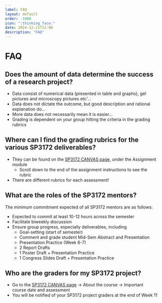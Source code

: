 ```yaml
---
label: FAQ
layout: default
order: -1000
icon: ":thinking_face:"
date: 2024-12-21T12:00
description: "FAQ"
---
```


# FAQ

## Does the amount of data determine the success of a research project?
* Data consist of numerical data (presented in table and graphs), gel pictures and microscopy pictures etc'…
* Data does not dictate the outcome, but good description and rational explanation do…
* More data does not necessarily mean it is easier…
* Grading is dependent on your group hitting the criteria in the grading rubrics

## Where can I find the grading rubrics for the various SP3172 deliverables?
* They can be found on the [SP3172 CANVAS page](https://canvas.nus.edu.sg/courses/73033?for_reload=1), under the Assignment module
   * Scroll down to the end of the assignment instructions to see the rubric
* There are different rubrics for each assessment!

## What are the roles of the SP3172 mentors?
The minimum commitment expected of all SP3172 mentors are as follows:
* Expected to commit at least 10-12 hours across the semester
* Facilitate biweekly discussion
* Ensure group progress, especially deliverables, including
  * Goal-setting (start of semester)
  * Comment and grade student Mid-Sem Abstract and Presentation
  * Presentation Practice (Week 6-7)
  * 2 Report Drafts
  * 1 Poster Draft + Presentation Practice
  * 1 Congress Slides Draft + Presentation Practice

## Who are the graders for my SP3172 project?
* Go to the [SP3172 CANVAS page](https://canvas.nus.edu.sg/courses/73033?for_reload=1) -> About the course -> Important course date and assessment
* You will be notified of your SP3172 project graders at the end of Week 11
